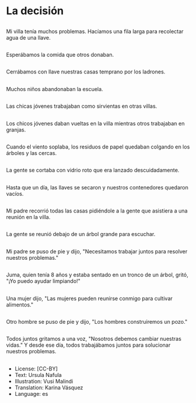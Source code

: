 # La decisión

##
Mi villa tenía muchos problemas. Hacíamos una fila larga para recolectar agua de una llave.

##
Esperábamos la comida que otros donaban.

##
Cerrábamos con llave nuestras casas temprano por los ladrones.

##
Muchos niños abandonaban la escuela.

##
Las chicas jóvenes trabajaban como sirvientas en otras villas.

##
Los chicos jóvenes daban vueltas en la villa mientras otros trabajaban en granjas.

##
Cuando el viento soplaba, los residuos de papel quedaban colgando en los árboles y las cercas.

##
La gente se cortaba con vidrio roto que era lanzado descuidadamente.

##
Hasta que un día, las llaves se secaron y nuestros contenedores quedaron vacíos.

##
Mi padre recorrió todas las casas pidiéndole a la gente que asistiera a una reunión en la villa.

##
La gente se reunió debajo de un árbol grande para escuchar.

##
Mi padre se puso de pie y dijo, "Necesitamos trabajar juntos para resolver nuestros problemas."

##
Juma, quien tenía 8 años y estaba sentado en un tronco de un árbol, gritó, "¡Yo puedo ayudar limpiando!"

##
Una mujer dijo, "Las mujeres pueden reunirse conmigo para cultivar alimentos." 

##
Otro hombre se puso de pie y dijo, "Los hombres construiremos un pozo."

##
Todos juntos gritamos a una voz, "Nosotros debemos cambiar nuestras vidas." Y desde ese día, todos trabajábamos juntos para solucionar nuestros problemas.

##
* License: [CC-BY]
* Text: Ursula Nafula
* Illustration: Vusi Malindi
* Translation: Karina Vásquez
* Language: es
